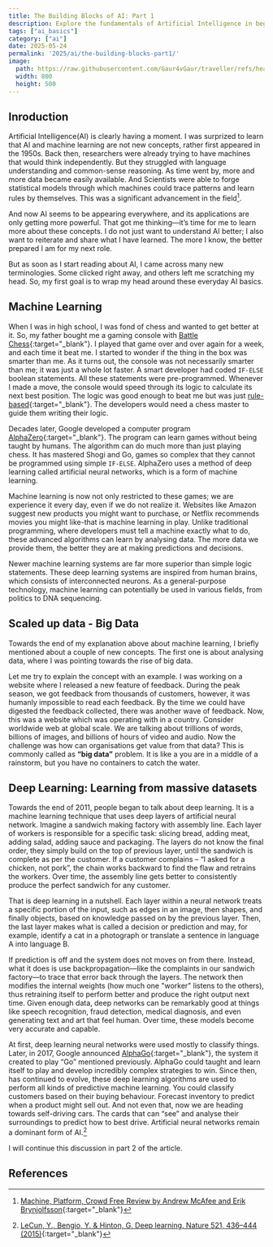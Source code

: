 ```yaml
---
title: The Building Blocks of AI: Part 1
description: Explore the fundamentals of Artificial Intelligence in beginner-friendly guide. Learn the basics of machine learning, deep learning, big data, and how AI differs from traditional programming. Perfect for developers starting their AI journey.
tags: ["ai_basics"]
category: ["ai"]
date: 2025-05-24
permalink: '2025/ai/the-building-blocks-part1/'
image:
  path: https://raw.githubusercontent.com/Gaur4vGaur/traveller/refs/heads/master/images/random/2025-01-07-the-art-of-possible/cover.jpg
  width: 800
  height: 500
---
```


## Inroduction
Artificial Intelligence(AI) is clearly having a moment. I was surprized to learn that AI and machine learning are not new concepts, rather first appeared in the 1950s. Back then, researchers were already trying to have machines that would think independently. But they struggled with language understanding and common-sense reasoning. As time went by, more and more data became easily available. And Scientists were able to forge statistical models through which machines could trace patterns and learn rules by themselves. This was a significant advancement in the field[^footnote].

And now AI seems to be appearing everywhere, and its applications are only getting more powerful. That got me thinking—it’s time for me to learn more about these concepts. I do not just want to understand AI better; I also want to reiterate and share what I have learned. The more I know, the better prepared I am for my next role.

But as soon as I start reading about AI, I came across many new terminologies. Some clicked right away, and others left me scratching my head. So, my first goal is to wrap my head around these everyday AI basics.

## Machine Learning
When I was in high school, I was fond of chess and wanted to get better at it. So, my father bought me a gaming console with [Battle Chess](https://en.wikipedia.org/wiki/Battle_Chess){:target="_blank"}. I played that game over and over again for a week, and each time it beat me. I started to wonder if the thing in the box was smarter than me. As it turns out, the console was not necessarily smarter than me; it was just a whole lot faster. A smart developer had coded `IF-ELSE` boolean statements. All these statements were pre-programmed. Whenever I made a move, the console would speed through its logic to calculate its next best position. The logic was good enough to beat me but was just [rule-based](https://en.wikipedia.org/wiki/Rule-based_system){:target="_blank"}. The developers would need a chess master to guide them writing their logic.

Decades later, Google developed a computer program [AlphaZero](https://en.wikipedia.org/wiki/AlphaZero){:target="_blank"}. The program can learn games without being taught by humans. The algorithm can do much more than just playing chess. It has mastered Shogi and Go, games so complex that they cannot be programmed using simple `IF-ELSE`. AlphaZero uses a method of deep learning called artificial neural networks, which is a form of machine learning.

Machine learning is now not only restricted to these games; we are experience it every day, even if we do not realize it. Websites like Amazon suggest new products you might want to purchase, or Netflix recommends movies you might like-that is machine learning in play. Unlike traditional programming, where developers must tell a machine exactly what to do, these advanced algorithms can learn by analysing data. The more data we provide them, the better they are at making predictions and decisions.

Newer machine learning systems are far more superior than simple logic statements. These deep learning systems are inspired from human brains, which consists of interconnected neurons. As a general-purpose technology, machine learning can potentially be used in various fields, from politics to DNA sequencing.

## Scaled up data - Big Data
Towards the end of my explanation above about machine learning, I briefly mentioned about a couple of new concepts. The first one is about analysing data, where I was pointing towards the rise of big data.

Let me try to explain the concept with an example. I was working on a website where I released a new feature of feedback. During the peak season, we got feedback from thousands of customers, however, it was humanly impossible to read each feedback. By the time we could have digested the feedback collected, there was another wave of feedback. Now, this was a website which was operating with in a country. Consider worldwide web at global scale. We are talking about trillions of words, billions of images, and billions of hours of video and audio. Now the challenge was how can organisations get value from that data?  This is commonly called as __“big data”__ problem. It is like a you are in a middle of a rainstorm, but you have no containers to catch the water.

## Deep Learning: Learning from massive datasets
Towards the end of 2011, people began to talk about deep learning. It is a machine learning technique that uses deep layers of artificial neural network. Imagine a sandwich making factory with assembly line. Each layer of workers is responsible for a specific task: slicing bread, adding meat, adding salad, adding sauce and packaging. The layers do not know the final order, they simply build on the top of previous layer, until the sandwich is complete as per the customer. If a customer complains – “I asked for a chicken, not pork”, the chain works backward to find the flaw and retrains the workers. Over time, the assembly line gets better to consistently produce the perfect sandwich for any customer. 

That is deep learning in a nutshell. Each layer within a neural network treats a specific portion of the input, such as edges in an image, then shapes, and finally objects, based on knowledge passed on by the previous layer. Then, the last layer makes what is called a decision or prediction and may, for example, identify a cat in a photograph or translate a sentence in language A into language B.

If prediction is off and the system does not moves on from there. Instead, what it does is use backpropagation—like the complaints in our sandwich factory—to trace that error back through the layers. The network then modifies the internal weights (how much one "worker" listens to the others), thus retraining itself to perform better and produce the right output next time. Given enough data, deep networks can be remarkably good at things like speech recognition, fraud detection, medical diagnosis, and even generating text and art that feel human. Over time, these models become very accurate and capable.

At first, deep learning neural networks were used mostly to classify things. Later, in 2017, Google announced [AlphaGo](https://en.wikipedia.org/wiki/AlphaGo){:target="_blank"}, the system it created to play “Go” mentioned previously. AlphaGo could taught and learn itself to play and develop incredibly complex strategies to win. Since then, has continued to evolve, these deep learning algorithms are used to perform all kinds of predictive machine learning. You could classify customers based on their buying behaviour. Forecast inventory to predict when a product might sell out. And not even that, now we are heading towards self-driving cars. The cards that can “see” and analyse their surroundings to predict how to best drive. Artificial neural networks remain a dominant form of AI.[^fn-nth-2]

I will continue this discussion in part 2 of the article.


## References

[^footnote]: [Machine, Platform, Crowd Free Review by Andrew McAfee and Erik Brynjolfsson](https://books.google.co.uk/books/about/Machine_Platform_Crowd_Harnessing_Our_Di.html?id=zh1DDQAAQBAJ&redir_esc=y){:target="_blank"}
[^fn-nth-2]: [LeCun, Y., Bengio, Y. & Hinton, G. Deep learning. Nature 521, 436–444 (2015)](https://doi.org/10.1038/nature14539){:target="_blank"}
